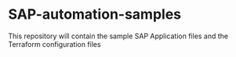 # SAP-automation-samples
This repository will contain the sample SAP Application files and the Terraform configuration files
